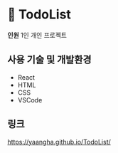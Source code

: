 # 📍 TodoList
**인원** 1인 개인 프로젝트

## 사용 기술 및 개발환경
* React
* HTML
* CSS
* VSCode

## 링크
<https://yaangha.github.io/TodoList/>

